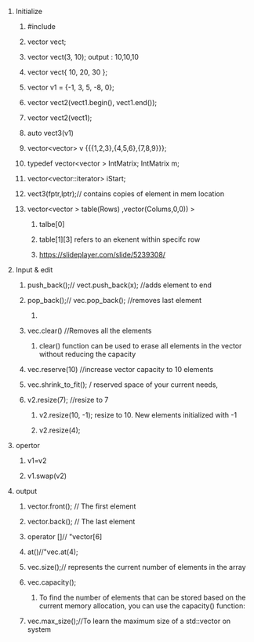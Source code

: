 1. Initialize
   
	1. #include <vector>
	   
	2. vector<int> vect;
	   
	3. vector<int> vect(3, 10); output : 10,10,10
	   
	4. vector<int> vect{ 10, 20, 30 }; 
	   
	5. vector<int> v1 = {-1, 3, 5, -8, 0};
	   
	6. vector<int> vect2(vect1.begin(), vect1.end()); 
	   
	7. vector<int> vect2(vect1); 
	   
	8. auto vect3(v1)
	   
	9. vector<vector<int>>  v {{{1,2,3},{4,5,6},{7,8,9}}};
	   
	10.  typedef vector<vector<int> > IntMatrix;  IntMatrix m;
	    
	11. vector<vector<int>::iterator> iStart; 
	    
	12. vect3(fptr,lptr);// contains copies of element in mem location
	    
	13. vector<vector <double>> table(Rows) ,vector<double>(Colums,0,0)) >
	    
	    
		1. talbe[0]
		   
		   
		2. table[1][3] refers to an ekenent within specifc row
		   
		3. https://slideplayer.com/slide/5239308/
		   
2. Input & edit 
   
	1. push_back();// vect.push_back(x); //adds element to end
	   
	2. pop_back();// vec.pop_back(); //removes last element
	   
		1. 
	3. vec.clear() //Removes all the elements
	   
		1.  clear() function can be used to erase all elements in the vector without reducing the capacity
		   
	4. vec.reserve(10) //increase vector capacity to 10 elements
	   
	5. vec.shrink_to_fit(); / reserved space of your current needs, 
	   
	6. v2.resize(7); //resize to 7
	   
		1. v2.resize(10, -1); resize to 10. New elements initialized with -1
		   
		2. v2.resize(4);
		   
3. opertor
   
	1. v1=v2
	   
	   
	2. v1.swap(v2)
	   
4. output
   
	1. vector.front(); //  The first element
	   
	2. vector.back(); // The last element
	   
	3. operator []// "vector[6]
	   
	4. at()//"vec.at(4);
	   
	5. vec.size();// represents the current number of elements in the array
	   
	6. vec.capacity();
	   
		1. To find the number of elements that can be stored based on the current memory allocation, you can use the capacity() function: 
		   
		   
	7.  vec.max_size();//To learn the maximum size of a std::vector on system
	   
